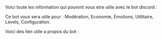 Voici toute les information qui pouront vous etre utile avec le bot discord  :

Ce bot vous sera utile pour : 
Modération, Economie, Émotions, Utilitaire, Levels, Configuration.

Voici des lien utile a propos du bot :
